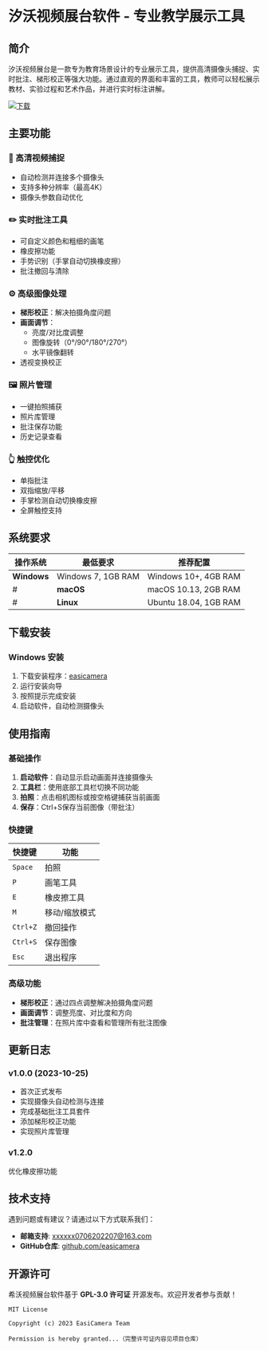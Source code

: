 # 汐沃视频展台软件 - 专业教学展示工具

## 简介

汐沃视频展台是一款专为教育场景设计的专业展示工具，提供高清摄像头捕捉、实时批注、梯形校正等强大功能。通过直观的界面和丰富的工具，教师可以轻松展示教材、实验过程和艺术作品，并进行实时标注讲解。

[![下载](download-button.png)](https://github.com/wwcrdrvf6u/sw_easicamera/releases/)

## 主要功能

### 🎥 高清视频捕捉
- 自动检测并连接多个摄像头
- 支持多种分辨率（最高4K）
- 摄像头参数自动优化

### ✏️ 实时批注工具
- 可自定义颜色和粗细的画笔
- 橡皮擦功能
- 手势识别（手掌自动切换橡皮擦）
- 批注撤回与清除

### ⚙️ 高级图像处理
- **梯形校正**：解决拍摄角度问题
- **画面调节**：
  - 亮度/对比度调整
  - 图像旋转（0°/90°/180°/270°）
  - 水平镜像翻转
- 透视变换校正

### 🖼️ 照片管理
- 一键拍照捕获
- 照片库管理
- 批注保存功能
- 历史记录查看

### 👆 触控优化
- 单指批注
- 双指缩放/平移
- 手掌检测自动切换橡皮擦
- 全屏触控支持

## 系统要求

| 操作系统 | 最低要求 | 推荐配置 |
|----------|----------|----------|
| **Windows** | Windows 7, 1GB RAM | Windows 10+, 4GB RAM |
# | **macOS** | macOS 10.13, 2GB RAM | macOS 12+, 8GB RAM |  暂定
# | **Linux** | Ubuntu 18.04, 1GB RAM | Ubuntu 22.04, 4GB RAM |  暂定

## 下载安装

### Windows 安装
1. 下载安装程序：[easicamera](https://github.com/wwcrdrvf6u/sw_easicamera/releases/)
2. 运行安装向导
3. 按照提示完成安装
4. 启动软件，自动检测摄像头



## 使用指南

### 基础操作
1. **启动软件**：自动显示启动画面并连接摄像头
2. **工具栏**：使用底部工具栏切换不同功能
3. **拍照**：点击相机图标或按空格键捕获当前画面
4. **保存**：Ctrl+S保存当前图像（带批注）

### 快捷键
| 快捷键 | 功能 |
|--------|------|
| `Space` | 拍照 |
| `P` | 画笔工具 |
| `E` | 橡皮擦工具 |
| `M` | 移动/缩放模式 |
| `Ctrl+Z` | 撤回操作 |
| `Ctrl+S` | 保存图像 |
| `Esc` | 退出程序 |

### 高级功能
- **梯形校正**：通过四点调整解决拍摄角度问题
- **画面调节**：调整亮度、对比度和方向
- **批注管理**：在照片库中查看和管理所有批注图像

## 更新日志

### v1.0.0 (2023-10-25)
- 首次正式发布
- 实现摄像头自动检测与连接
- 完成基础批注工具套件
- 添加梯形校正功能
- 实现照片库管理

### v1.2.0 
优化橡皮擦功能

## 技术支持

遇到问题或有建议？请通过以下方式联系我们：

- **邮箱支持**: xxxxxx0706202207@163.com
- **GitHub仓库**: [github.com/easicamera](https://github.com/wwcrdrvf6u/sw_easicamera)

## 开源许可

希沃视频展台软件基于 **GPL-3.0 许可证** 开源发布。欢迎开发者参与贡献！

```text
MIT License

Copyright (c) 2023 EasiCamera Team

Permission is hereby granted...（完整许可证内容见项目仓库）
```
